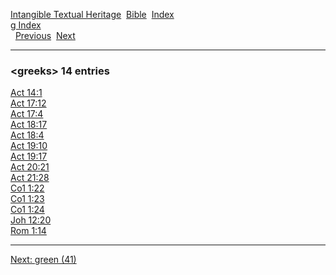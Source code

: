 [Intangible Textual Heritage](../../index)  [Bible](../index) 
[Index](index)   
[g Index](_g_)  
  [Previous](c04928)  [Next](c04930) 

------------------------------------------------------------------------

### &lt;greeks&gt; 14 entries

[Act 14:1](../kjv/act014.htm#001)  
[Act 17:12](../kjv/act017.htm#012)  
[Act 17:4](../kjv/act017.htm#004)  
[Act 18:17](../kjv/act018.htm#017)  
[Act 18:4](../kjv/act018.htm#004)  
[Act 19:10](../kjv/act019.htm#010)  
[Act 19:17](../kjv/act019.htm#017)  
[Act 20:21](../kjv/act020.htm#021)  
[Act 21:28](../kjv/act021.htm#028)  
[Co1 1:22](../kjv/co1001.htm#022)  
[Co1 1:23](../kjv/co1001.htm#023)  
[Co1 1:24](../kjv/co1001.htm#024)  
[Joh 12:20](../kjv/joh012.htm#020)  
[Rom 1:14](../kjv/rom001.htm#014)  

------------------------------------------------------------------------

[Next: green (41)](c04930)
